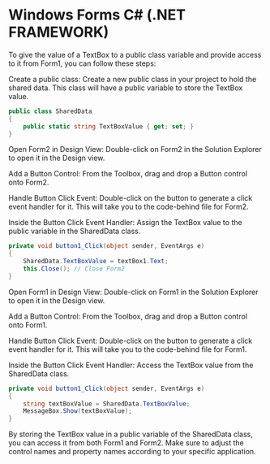 # Windows Forms C# (.NET FRAMEWORK)

To give the value of a TextBox to a public class variable and provide access to it from Form1, you can follow these steps:

Create a public class: Create a new public class in your project to hold the shared data. This class will have a public variable to store the TextBox value.

```csharp
public class SharedData
{
    public static string TextBoxValue { get; set; }
}
```
Open Form2 in Design View: Double-click on Form2 in the Solution Explorer to open it in the Design view.

Add a Button Control: From the Toolbox, drag and drop a Button control onto Form2.

Handle Button Click Event: Double-click on the button to generate a click event handler for it. This will take you to the code-behind file for Form2.

Inside the Button Click Event Handler: Assign the TextBox value to the public variable in the SharedData class.

```csharp
private void button1_Click(object sender, EventArgs e)
{
    SharedData.TextBoxValue = textBox1.Text;
    this.Close(); // Close Form2
}
```

Open Form1 in Design View: Double-click on Form1 in the Solution Explorer to open it in the Design view.

Add a Button Control: From the Toolbox, drag and drop a Button control onto Form1.

Handle Button Click Event: Double-click on the button to generate a click event handler for it. This will take you to the code-behind file for Form1.

Inside the Button Click Event Handler: Access the TextBox value from the SharedData class.

```csharp
private void button1_Click(object sender, EventArgs e)
{
    string textBoxValue = SharedData.TextBoxValue;
    MessageBox.Show(textBoxValue);
}
```
By storing the TextBox value in a public variable of the SharedData class, you can access it from both Form1 and Form2. Make sure to adjust the control names and property names according to your specific application.
